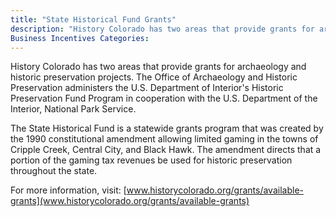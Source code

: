 ```yaml
---
title: "State Historical Fund Grants"
description: "History Colorado has two areas that provide grants for archaeology and historic preservation projects. The Office of Archaeology and Historic Preservation administers the U.S. Department of Interior's Historic Preservation Fund Program in cooperation with the U.S. Department of the Interior, National Park Service."
Business Incentives Categories:
---
```


History Colorado has two areas that provide grants for archaeology and historic preservation projects. The Office of Archaeology and Historic Preservation administers the U.S. Department of Interior's Historic Preservation Fund Program in cooperation with the U.S. Department of the Interior, National Park Service.

The State Historical Fund is a statewide grants program that was created by the 1990 constitutional amendment allowing limited gaming in the towns of Cripple Creek, Central City, and Black Hawk.  The amendment directs that a portion of the gaming tax revenues be used for historic preservation throughout the state.

For more information, visit: [www.historycolorado.org/grants/available-grants](www.historycolorado.org/grants/available-grants)
